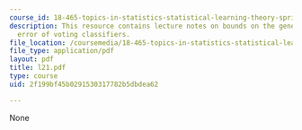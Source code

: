 ```yaml
---
course_id: 18-465-topics-in-statistics-statistical-learning-theory-spring-2007
description: This resource contains lecture notes on bounds on the generalization
  error of voting classifiers.
file_location: /coursemedia/18-465-topics-in-statistics-statistical-learning-theory-spring-2007/2f199bf45b0291530317782b5dbdea62_l21.pdf
file_type: application/pdf
layout: pdf
title: l21.pdf
type: course
uid: 2f199bf45b0291530317782b5dbdea62

---
```

None